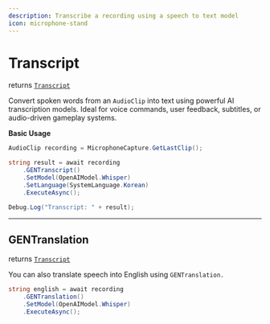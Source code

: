 ```yaml
---
description: Transcribe a recording using a speech to text model
icon: microphone-stand
---
```


# Transcript

returns [`Transcript`](https://glitch9inc.github.io/AIDevKit/api/Glitch9.AIDevKit.Transcript.html)

Convert spoken words from an `AudioClip` into text using powerful AI transcription models. Ideal for voice commands, user feedback, subtitles, or audio-driven gameplay systems.

**Basic Usage**

```csharp
AudioClip recording = MicrophoneCapture.GetLastClip();

string result = await recording
    .GENTranscript()
    .SetModel(OpenAIModel.Whisper)
    .SetLanguage(SystemLanguage.Korean)
    .ExecuteAsync();

Debug.Log("Transcript: " + result);
```

***

## GENTranslation

returns [`Transcript`](https://glitch9inc.github.io/AIDevKit/api/Glitch9.AIDevKit.Transcript.html)

You can also translate speech into English using `GENTranslation.`

```csharp
string english = await recording
    .GENTranslation()
    .SetModel(OpenAIModel.Whisper)
    .ExecuteAsync();
```
